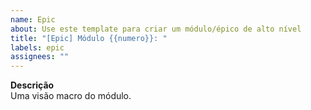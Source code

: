 ```yaml
---
name: Epic
about: Use este template para criar um módulo/épico de alto nível
title: "[Epic] Módulo {{numero}}: "
labels: epic
assignees: ""
---
```

**Descrição**  
Uma visão macro do módulo.
